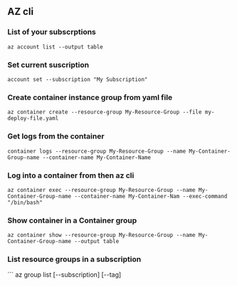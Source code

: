 ## AZ cli

### List of your subscrptions
```
az account list --output table
```
### Set current suscription
```
account set --subscription "My Subscription"
```
### Create container instance group from yaml file
```
az container create --resource-group My-Resource-Group --file my-deploy-file.yaml
```
### Get logs from the container
```
container logs --resource-group My-Resource-Group --name My-Container-Group-name --container-name My-Container-Name
```
### Log into a container from then az cli
```
az container exec --resource-group My-Resource-Group --name My-Container-Group-name --container-name My-Container-Nam --exec-command "/bin/bash"
```
### Show container in a Container group
```
az container show --resource-group My-Resource-Group --name My-Container-Group-name --output table
```

### List resource groups in a subscription
´´´
az group list [--subscription]
              [--tag]

